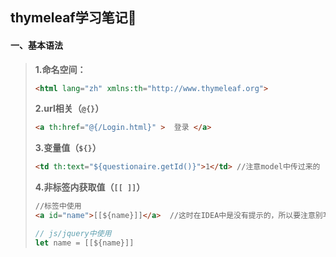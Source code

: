 ## thymeleaf学习笔记:maple_leaf:  
#### 一、基本语法   
>  **1.命名空间：**
>  ```html
>  <html lang="zh" xmlns:th="http://www.thymeleaf.org">
> ```  
> **2.url相关（`@{}`）**
> ```html
> <a th:href="@{/Login.html}" >  登录 </a>
> ```
> **3.变量值（`${}`）**
> ```html
> <td th:text="${questionaire.getId()}">1</td> //注意model中传过来的
> ```
> **4.非标签内获取值（`[[ ]]`）**
>```html
> //标签中使用
> <a id="name">[[${name}]]</a>  //这时在IDEA中是没有提示的，所以要注意别写错了  
> ```
> ```javascript
> // js/jquery中使用
> let name = [[${name}]]
> ```
